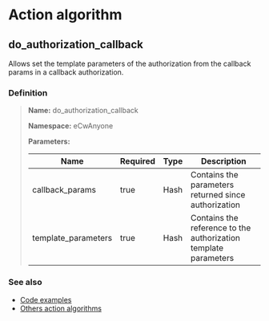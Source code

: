 # Action algorithm

## do_authorization_callback

Allows set the template parameters of the authorization from the callback params in a callback authorization.
    
### Definition

> **Name:** do_authorization_callback
> 
> **Namespace:** eCwAnyone
>
> **Parameters:**
> 
> | Name | Required | Type | Description |
> | ---- | -------- | ---- | ----------- |
> | callback_params | true | Hash | Contains the parameters returned since authorization |
> | template_parameters | true | Hash | Contains the reference to the authorization template parameters |

### See also
* [Code examples](https://cenit.io/algorithm?f[name][40703][o]=is&f[name][40703][v]=do_authorization_callback&f[namespace][40840][o]=starts_with&f[namespace][40840][v]=eCw)
* [Others action algorithms](overview?id=do_authorization_callback)
